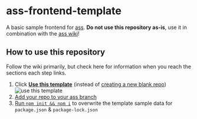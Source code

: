 # ass-frontend-template

A basic sample frontend for [ass]. **Do not use this repository as-is**, use it in combination with the [ass wiki]!

## How to use this repository

Follow the wiki primarily, but check here for information when you reach the sections each step links.

1. Click [**Use this template**][generate repo] (instead of [creating a new blank repo][new repo])
    ![use this template]
2. [Add your repo to your ass branch][add as submodule]
3. [Run `npm init && npm i`][npm init] to overwrite the template sample data for `package.json` & `package-lock.json`


[ass]: https://github.com/tycrek/ass
[ass wiki]: https://github.com/tycrek/ass/wiki/Writing-a-custom-frontend
[use this template]: https://ass.rip/EUGwWZJF5tKI/direct
[generate repo]: https://github.com/tycrek/ass-frontend-template/generate
[new repo]: https://github.com/tycrek/ass/wiki/Writing-a-custom-frontend#create-a-new-repo
[add as submodule]: https://github.com/tycrek/ass/wiki/Writing-a-custom-frontend#add-your-frontend-repo-as-a-git-submodule
[npm init]: https://github.com/tycrek/ass/wiki/Writing-a-custom-frontend#set-up-your-frontend-project
